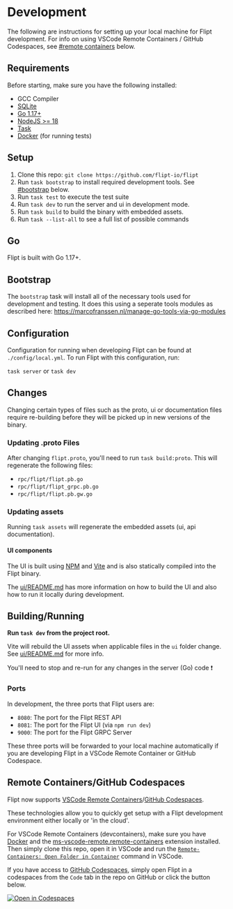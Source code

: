 # Development

The following are instructions for setting up your local machine for Flipt development. For info on using VSCode Remote Containers / GitHub Codespaces, see [#remote containers](#remote-containers) below.

## Requirements

Before starting, make sure you have the following installed:

- GCC Compiler
- [SQLite](https://sqlite.org/index.html)
- [Go 1.17+](https://golang.org/doc/install)
- [NodeJS >= 18](https://nodejs.org/en/)
- [Task](https://taskfile.dev/#/)
- [Docker](https://docs.docker.com/install/) (for running tests)

## Setup

1. Clone this repo: `git clone https://github.com/flipt-io/flipt`
1. Run `task bootstrap` to install required development tools. See [#bootstrap](#bootstrap) below.
1. Run `task test` to execute the test suite
1. Run `task dev` to run the server and ui in development mode.
1. Run `task build` to build the binary with embedded assets.
1. Run `task --list-all` to see a full list of possible commands

## Go

Flipt is built with Go 1.17+.

## Bootstrap

The `bootstrap` task will install all of the necessary tools used for development and testing. It does this using a seperate tools modules as described here: https://marcofranssen.nl/manage-go-tools-via-go-modules

## Configuration

Configuration for running when developing Flipt can be found at `./config/local.yml`. To run Flipt with this configuration, run:

`task server` or `task dev`

## Changes

Changing certain types of files such as the proto, ui or documentation files require re-building before they will be picked up in new versions of the binary.

### Updating .proto Files

After changing `flipt.proto`, you'll need to run `task build:proto`. This will regenerate the following files:

- `rpc/flipt/flipt.pb.go`
- `rpc/flipt/flipt_grpc.pb.go`
- `rpc/flipt/flipt.pb.gw.go`

### Updating assets

Running `task assets` will regenerate the embedded assets (ui, api documentation).

#### UI components

The UI is built using [NPM](https://nodejs.org/en/) and [Vite](https://vitejs.dev/) and is also statically compiled into the Flipt binary.

The [ui/README.md](https://github.com/flipt-io/flipt/tree/main/ui/README.md) has more information on how to build the UI and also how to run it locally during development.

## Building/Running

**Run `task dev` from the project root.**

Vite will rebuild the UI assets when applicable files in the `ui` folder change. See [ui/README.md](https://github.com/flipt-io/flipt/tree/main/ui/README.md) for more info.

You'll need to stop and re-run for any changes in the server (Go) code :exclamation:

### Ports

In development, the three ports that Flipt users are:

- `8080`: The port for the Flipt REST API
- `8081`: The port for the Flipt UI (via `npm run dev`)
- `9000`: The port for the Flipt GRPC Server

These three ports will be forwarded to your local machine automatically if you are developing Flipt in a VSCode Remote Container or GitHub Codespace.

## Remote Containers/GitHub Codespaces

Flipt now supports [VSCode Remote Containers](https://github.com/Microsoft/vscode-dev-containers)/[GitHub Codespaces](https://github.com/features/codespaces).

These technologies allow you to quickly get setup with a Flipt development environment either locally or 'in the cloud'.

For VSCode Remote Containers (devcontainers), make sure you have [Docker](https://www.docker.com/get-started) and the [ms-vscode-remote.remote-containers](https://marketplace.visualstudio.com/items?itemName=ms-vscode-remote.remote-containers) extension installed. Then simply clone this repo, open it in VSCode and run the [`Remote-Containers: Open Folder in Container`](https://code.visualstudio.com/docs/remote/containers#_quick-start-open-an-existing-folder-in-a-container) command in VSCode.

If you have access to [GitHub Codespaces](https://github.com/features/codespaces), simply open Flipt in a codespaces from the `Code` tab in the repo on GitHub or click the button below.

[![Open in Codespaces](https://github.com/codespaces/badge.svg)](https://github.com/codespaces/new/?repo=flipt-io/flipt)
